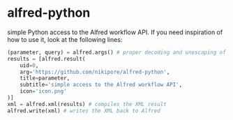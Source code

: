 alfred-python
=============

simple Python access to the Alfred workflow API. If you need inspiration of how to use it, look at the following lines:

```python
(parameter, query) = alfred.args() # proper decoding and unescaping of command line arguments
results = [alfred.result(
    uid=0,
    arg='https://github.com/nikipore/alfred-python',
    title=parameter,
    subtitle='simple access to the Alfred workflow API',
    icon='icon.png'
)]
xml = alfred.xml(results) # compiles the XML result
alfred.write(xml) # writes the XML back to Alfred
```